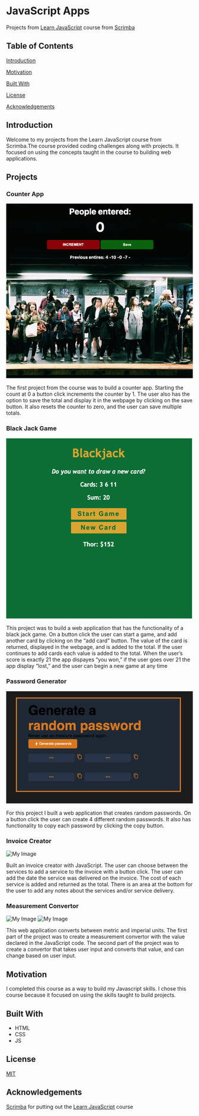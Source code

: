 #  JavaScript Apps
Projects from [Learn JavaScript](https://scrimba.com/learn/learnjavascript) course from [Scrimba](https://scrimba.com)

## Table of Contents
[Introduction](#Introduction)

[Motivation](#Motivation)

[Built With](#built-with)

[License](#License)

[Acknowledgements](#Acknowledgements)

## Introduction
Welcome to my projects from the Learn JavaScript course from Scrimba.The course provided coding challenges along with projects. It focused on using the concepts taught in the course to building web applications.

## Projects

### Counter App
![My Image](images/image-counter.png)

The first project from the course was to build a counter app. Starting the count at 0 a button click increments the counter by 1. The user also has the option to save the total and display it in the webpage by clicking on the save button. It also resets the counter to zero, and the user can save multiple totals.

### Black Jack Game
![My Image](images/image-blackjack.png)

This project was to build a web application that has the functionality of a black jack game. On a button click the user can start a game, and add another card by clicking on the “add card” button. The value of the card is returned, displayed in the webpage, and is added to the total. If the user continues to add cards each value is added to the total. When the user’s score is exactly 21 the app dispayes “you won,” if the user goes over 21 the app display “lost,” and the user can begin a new game at any time

### Password Generator
![My Image](images/image-password.png)

For this project I built a web application that creates random passwords. On a button click the user can create 4 different random passwords. It also has functionality to copy each password by clicking the copy button. 

### Invoice Creator
![My Image](image/image-invoice.png)

Built an invoice creator with JavaScript. The user can choose between the services to add a service to the invoice with a button click. The user can add the date the service was delivered on the invoice. The cost of each service is added and returned as the total. There is an area at the bottom for the user to add any notes about the services and/or service delivery.

### Measurement Convertor
![My Image](image/image-conversion-01.png)
![My Image](image/image-conversion-02.png)

This web application converts between metric and imperial units. The first part of the project was to create a measurement convertor with the value declared in the JavaScript code. The second part of the project was to create a convertor that takes user input and converts that value, and can change based on user input.

## Motivation
I completed this course as a way to build my Javascript skills. I chose this course because it focused on using the skills taught to build projects. 

## Built With
- HTML
- CSS
- JS


## License
[MIT](https://choosealicense.com/licenses/mit/)

## Acknowledgements
[Scrimba](https://scrimba.com/) for putting out the [Learn JavaScript](https://scrimba.com/learn/learnjavascript) course
